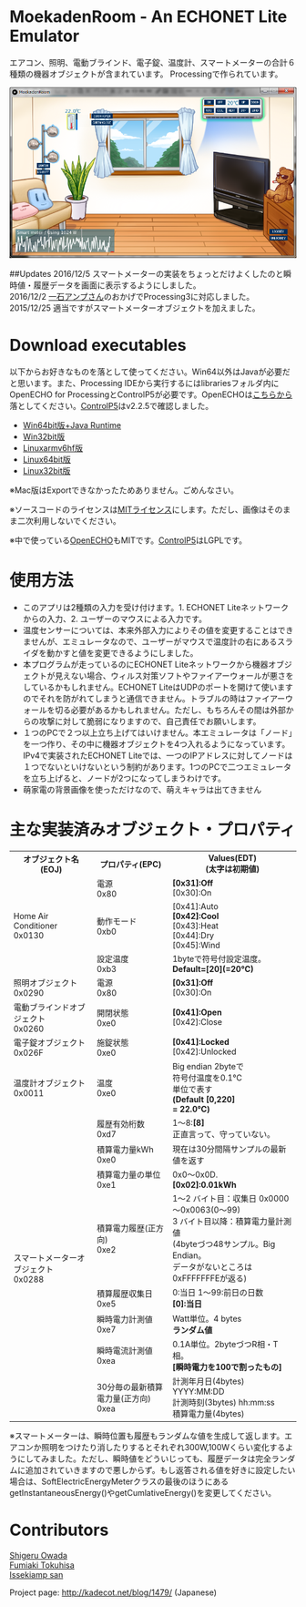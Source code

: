 # MoekadenRoom - An ECHONET Lite Emulator
エアコン、照明、電動ブラインド、電子錠、温度計、スマートメーターの合計６種類の機器オブジェクトが含まれています。
Processingで作られています。

![](misc/MoekadenRoomCap.png)

##Updates
2016/12/5 スマートメーターの実装をちょっとだけよくしたのと瞬時値・履歴データを画面に表示するようにしました。  
2016/12/2 <a href="https://github.com/issekiamp" target="_blank">一石アンプさん</a>のおかげでProcessing3に対応しました。  
2015/12/25 適当ですがスマートメーターオブジェクトを加えました。</font></p>  

# Download executables
以下からお好きなものを落として使ってください。Win64以外はJavaが必要だと思います。また、Processing IDEから実行するにはlibrariesフォルダ内にOpenECHO for ProcessingとControlP5が必要です。OpenECHOは<a href="https://github.com/SonyCSL/OpenECHO/tree/master/Processing/libraries" target="_blank">こちらから</a>落としてください。<a href="http://www.sojamo.de/libraries/controlP5/" target="_blank">ControlP5</a>はv2.2.5で確認しました。

+ <a href="misc/application.windows64.zip?raw=true" target="_blank">Win64bit版+Java Runtime</a>
+ <a href="misc/application.windows32.zip?raw=true" target="_blank">Win32bit版</a>
+ <a href="misc/application.linux-armv6hf.zip?raw=true" target="_blank">Linuxarmv6hf版</a>
+ <a href="misc/application.linux64.zip?raw=true" target="_blank">Linux64bit版</a>
+ <a href="misc/application.linux32.zip?raw=true" target="_blank">Linux32bit版</a>

※Mac版はExportできなかったためありません。ごめんなさい。

※ソースコードのライセンスは<a href="http://sourceforge.jp/projects/opensource/wiki/licenses%2FMIT_license" target="_blank">MITライセンス</a>にします。ただし、画像はそのまま二次利用しないでください。

※中で使っている<a href="https://github.com/SonyCSL/OpenECHO" title="OpenECHO site" target="_blank">OpenECHO</a>もMITです。<a href="http://www.sojamo.de/libraries/controlP5/" title="Control P5 page" target="_blank">ControlP5</a>はLGPLです。

# 使用方法
+ このアプリは2種類の入力を受け付けます。1. ECHONET Liteネットワークからの入力、2. ユーザーのマウスによる入力です。
+ 温度センサーについては、本来外部入力によりその値を変更することはできませんが、エミュレータなので、ユーザーがマウスで温度計の右にあるスライダを動かすと値を変更できるようにしました。
+ 本プログラムが走っているのにECHONET Liteネットワークから機器オブジェクトが見えない場合、ウィルス対策ソフトやファイアーウォールが悪さをしているかもしれません。ECHONET LiteはUDPのポートを開けて使いますのでそれを防がれてしまうと通信できません。トラブルの時はファイアーウォールを切る必要があるかもしれません。ただし、もちろんその間は外部からの攻撃に対して脆弱になりますので、自己責任でお願いします。
+ １つのPCで２つ以上立ち上げてはいけません。本エミュレータは「ノード」を一つ作り、その中に機器オブジェクトを4つ入れるようになっています。IPv4で実装されたECHONET Liteでは、一つのIPアドレスに対してノードは１つでないといけないという制約があります。1つのPCで二つエミュレータを立ち上げると、ノードが2つになってしまうわけです。
+ 萌家電の背景画像を使っただけなので、萌えキャラは出てきません

# 主な実装済みオブジェクト・プロパティ
<table>
<tr>
<th>オブジェクト名(EOJ)</th>
<th>プロパティ(EPC)</th>
<th>Values(EDT)<br />(太字は初期値)</th>
</tr>
<tr>
<td rowspan=3>Home Air Conditioner<br />0x0130</td>
<td>電源<br />0x80</td>
<td><b>[0x31]:Off</b><br />[0x30]:On</td>
</tr>
<tr>
<td>動作モード<br />0xb0</td>
<td>[0x41]:Auto<br /><b>[0x42]:Cool</b><br />[0x43]:Heat<br />[0x44]:Dry<br />[0x45]:Wind</td>
</tr>
<tr>
<td>設定温度<br />0xb3</td>
<td>1byteで符号付設定温度。<br /><b>Default=[20](=20℃)</b></td>
</tr>
<tr>
<td>照明オブジェクト<br />0x0290</td>
<td>電源<br />0x80</td>
<td><b>[0x31]:Off</b><br />[0x30]:On</td>
</tr>
<tr>
<td>電動ブラインドオブジェクト<br />0x0260</td>
<td>開閉状態<br />0xe0</td>
<td><b>[0x41]:Open</b><br />[0x42]:Close</td>
</tr>
<tr>
<td>電子錠オブジェクト<br />0x026F</td>
<td>施錠状態<br />0xe0</td>
<td><b>[0x41]:Locked</b><br />[0x42]:Unlocked</td>
</tr>
<tr>
<td>温度計オブジェクト<br />0x0011</td>
<td>温度<br />0xe0</td>
<td>Big endian 2byteで<br />符号付温度を0.1℃<br />単位で表す<br /><b>(Default [0,220]<br /> = 22.0℃)</b></td>
</tr>
<tr>
<td rowspan=8>スマートメーターオブジェクト<br />0x0288</td>
<td>履歴有効桁数<br />0xd7</td>
<td>1～8:<b>[8]</b><br />正直言って、守っていない。</td>
</tr>
<tr>
<td>積算電力量kWh<br />0xe0</td>
<td>現在は30分間隔サンプルの最新値を返す</td>
</tr>
<tr>
<td>積算電力量の単位<br />0xe1</td>
<td>0x0～0x0D.<br /><b>[0x02]:0.01kWh</b></td>
</tr>
<tr>
<td>積算電力履歴(正方向)<br />0xe2</td>
<td>1～2 バイト目：収集日 0x0000～0x0063(0～99)<br />3 バイト目以降：積算電力量計測値<br />(4byteづつ48サンプル。Big Endian。<br />データがないところは0xFFFFFFFEが返る)</td>
</tr>
<tr>
<td>積算履歴収集日<br />0xe5</td>
<td>0:当日 1～99:前日の日数<br /><b>[0]:当日</b></td>
</tr>
<tr>
<td>瞬時電力計測値<br />0xe7</td>
<td>Watt単位。4 bytes<br /><b>ランダム値</b></td>
</tr>
<tr>
<td>瞬時電流計測値<br />0xea</td>
<td>0.1A単位。2byteづつR相・T相。<br /><b>[瞬時電力を100で割ったもの]</b></td>
</tr>
<tr>
<td>30分毎の最新積算電力量(正方向)<br />0xea</td>
<td>計測年月日(4bytes) YYYY:MM:DD<br />計測時刻(3bytes) hh:mm:ss<br />積算電力量(4bytes)</td>
</tr>
</table>

※スマートメーターは、瞬時位置も履歴もランダムな値を生成して返します。エアコンか照明をつけたり消したりするとそれぞれ300W,100Wくらい変化するようにしてみました。ただし、瞬時値をどういじっても、履歴データは完全ランダムに追加されていきますので悪しからず。もし返答される値を好きに設定したい場合は、SoftElectricEnergyMeterクラスの最後のほうにあるgetInstantaneousEnergy()やgetCumlativeEnergy()を変更してください。


# Contributors
[Shigeru Owada](https://github.com/sowd)  
[Fumiaki Tokuhisa](https://github.com/tokuhisa)  
[Issekiamp san](https://github.com/issekiamp)  

Project page: http://kadecot.net/blog/1479/  (Japanese)
